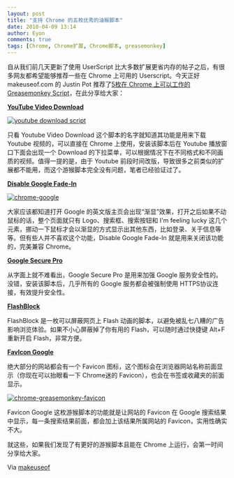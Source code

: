 ```yaml
---
layout: post
title: "支持 Chrome 的五枚优秀的油猴脚本"
date: 2010-04-09 13:14
author: Eyon
comments: true
tags: [Chrome, Chrome扩展, Chrome脚本, greasemonkey]
---
```

自从我们前几天更新了使用 UserScript 比大多数扩展更省内存的帖子之后，有很多网友都希望能够推荐一些在 Chrome 上可用的 Userscript。今天正好 makeuseof.com 的  Justin Pot 推荐了[5枚在 Chrome 上可以工作的 Greasemonkey Script](http://www.makeuseof.com/tag/5-awesome-greasemonkey-scripts-work-chrome/)，在此分享给大家：

**[YouTube Video Download](http://userscripts.org/scripts/show/62634)**

<a href="http://img.chromi.org/2010/04/youtube-download-script.png">![](http://img.chromi.org/2010/04/youtube-download-script-550x377.png "youtube download script")</a>

只看 Youtube Video Download 这个脚本的名字就知道其功能是用来下载 Youtube 视频的，可以直接在 Chrome 上使用，安装该脚本后在 Youtube 播放窗口下面会出现一个 Download 的下拉菜单，可以根据情况下在不同格式和不同画质的视频。值得一提的是，由于 Youtube 前段时间改版，导致很多之前类似的扩展都不能用，而这个游猴脚本完全没有问题，笔者已经验证过了。

**[Disable Google Fade-In](http://userscripts.org/scripts/show/63436)**

<a href="http://img.chromi.org/2010/04/chrome-google.png">![](http://img.chromi.org/2010/04/chrome-google.png "chrome-google")</a>

大家应该都知道打开 Google 的英文版主页会出现“渐显”效果，打开之后如果不动鼠标的话，整个页面就只有 Logo、搜索框、搜索按钮和 I'm feeling lucky 这几个元素，挪动一下鼠标才会以渐显的方式显示出其他东西，比如登录、关于信息等等。但有些人并不喜欢这个功能，Disable Google Fade-In 就是用来关闭该功能的，完美兼容 Chrome。

**[Google Secure Pro](http://userscripts.org/scripts/show/5951)**

从字面上就不难看出，Google Secure Pro 是用来加强 Google 服务安全性的。没错，安装该脚本后，几乎所有的 Google 服务都会被强制使用 HTTPS协议连接，有效提升安全性。

**[FlashBlock](http://userscripts.org/scripts/show/46673)**

FlashBlock 是一枚可以屏蔽网页上 Flash 动画的脚本，以避免被乱七八糟的广告影响浏览体验。如果不小心屏蔽掉了你有用的 Flash，可以随时通过快捷键 Alt+F 重新开启 Flash，非常方便。

**[FavIcon Google](http://userscripts.org/scripts/show/58177)**

绝大部分的网站都会有一个 Favicon 图标，这个图标会在浏览器网站名称前面显示（你现在可以抬眼看一下 Chrome迷的 Favicon），也会在书签或收藏夹的前面显示。

<a href="http://img.chromi.org/2010/04/chrome-greasemonkey-favicon.png">![](http://img.chromi.org/2010/04/chrome-greasemonkey-favicon-550x258.png "chrome-greasemonkey-favicon")</a>

Favicon Google 这枚游猴脚本的功能就是让网站的 Favicon 在 Google 搜索结果中显示，每一条搜索结果前面，都会加上该结果所属网站的 Favicon，实用性确实不大。

就这些，如果我们发现了有更好的游猴脚本且能在 Chrome 上运行，会第一时间分享给大家。

Via [makeuseof](http://www.makeuseof.com/tag/5-awesome-greasemonkey-scripts-work-chrome/)
